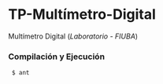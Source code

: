 # TP-Multímetro-Digital

Multímetro Digital (_Laboratorio - FIUBA_)

### Compilación y Ejecución

```bash
 $ ant
```

